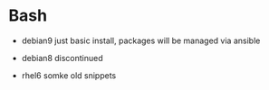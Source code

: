 # Bash

- debian9 just basic install, packages will be managed via ansible

- debian8 discontinued
- rhel6 somke old snippets
